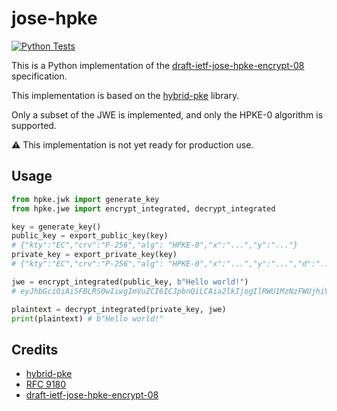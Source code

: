 # jose-hpke

[![Python Tests](https://github.com/tradeverifyd/jose-hpke/actions/workflows/ci.yaml/badge.svg)](https://github.com/tradeverifyd/jose-hpke/actions/workflows/ci.yaml)

This is a Python implementation of the [draft-ietf-jose-hpke-encrypt-08](https://datatracker.ietf.org/doc/html/draft-ietf-jose-hpke-encrypt-08) specification.

This implementation is based on the [hybrid-pke](https://github.com/capeprivacy/hybrid-pke) library.

Only a subset of the JWE is implemented, and only the HPKE-0 algorithm is supported.

⚠️ This implementation is not yet ready for production use.

## Usage

```python
from hpke.jwk import generate_key
from hpke.jwe import encrypt_integrated, decrypt_integrated

key = generate_key()
public_key = export_public_key(key)
# {"kty":"EC","crv":"P-256","alg": "HPKE-0","x":"...","y":"..."}
private_key = export_private_key(key)
# {"kty":"EC","crv":"P-256","alg": "HPKE-0","x":"...","y":"...","d":"..."}

jwe = encrypt_integrated(public_key, b"Hello world!")
# eyJhbGciOiAiSFBLRS0wIiwgImVuZCI6ICJpbnQiLCAia2lkIjogIlRWU1MzNzFWUjhiVEJkUUJya01fMmtONnM3ZFBGUnZROTREa2ZSbmlLeFUifQ.BO1RFLhRhrtHILUVvi8iSswMbaO6Wi8xYFs2K-5TPi7MTK80C_viaMxYNRK2kC8x69Uh34XQ4hVjcyonvTtRtmY..pNB47pv2AHkHgIRHrxtrigG7dzKrKmrHc9-a_KjuvOzat1y4XW4GPbRP.

plaintext = decrypt_integrated(private_key, jwe)
print(plaintext) # b"Hello world!"
```

## Credits

- [hybrid-pke](https://github.com/capeprivacy/hybrid-pke)
- [RFC 9180](https://www.rfc-editor.org/rfc/rfc9180)
- [draft-ietf-jose-hpke-encrypt-08](https://datatracker.ietf.org/doc/html/draft-ietf-jose-hpke-encrypt-08)